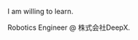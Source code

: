 I am willing to learn.

Robotics Engineer @ 株式会社DeepX.

<!---
JackMFrampton/JackMFrampton is a ✨ special ✨ repository because its `README.md` (this file) appears on your GitHub profile.
You can click the Preview link to take a look at your changes.
--->
